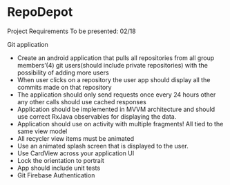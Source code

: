 # RepoDepot
Project Requirements
To be presented: 02/18

Git application
- Create an android application that pulls all repositories from all group members’(4) git users(should include private repositories) with the possibility of adding more users
- When user clicks on a repository the user app should display all the commits made on that repository
- The application should only send requests once every 24 hours other any other calls should use cached responses
- Application should be implemented in MVVM architecture and should use correct RxJava observables for displaying the data.
- Application should use on activity with multiple fragments! All tied to the same view model
- All recycler view items must be animated
- Use an animated splash screen that is displayed to the user.
- Use CardView across your application UI
- Lock the orientation to portrait
- App should include unit tests
- Git Firebase Authentication
